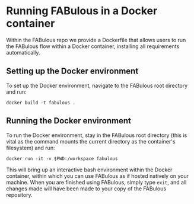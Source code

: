 # Running FABulous in a Docker container

Within the FABulous repo we provide a Dockerfile that allows users to run the FABulous flow within a Docker container, installing all requirements automatically. 

## Setting up the Docker environment

To set up the Docker environment, navigate to the FABulous root directory and run: 

`docker build -t fabulous .`

## Running the Docker environment

To run the Docker environment, stay in the FABulous root directory (this is vital as the command mounts the current directory as the container's filesystem) and run:

`docker run -it -v $PWD:/workspace fabulous`

This will bring up an interactive bash environment within the Docker container, within which you can use FABulous as if hosted natively on your machine. When you are finished using FABulous, simply type `exit`, and all changes made will have been made to your copy of the FABulous repository.
